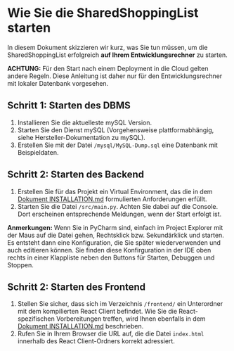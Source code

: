 # Wie Sie die SharedShoppingList starten
In diesem Dokument skizzieren wir kurz, was Sie tun müssen, um die SharedShoppingList
erfolgreich **auf Ihrem Entwicklungsrechner** zu starten. 

**ACHTUNG:** Für den Start nach einem Deployment in die Cloud gelten andere Regeln.
             Diese Anleitung ist daher nur für den Entwicklungsrechner mit lokaler
             Datenbank vorgesehen.

## Schritt 1: Starten des DBMS
1. Installieren Sie die aktuelleste mySQL Version.
2. Starten Sie den Dienst mySQL (Vorgehensweise plattformabhängig, siehe 
Hersteller-Dokumentation zu mySQL).
3. Erstellen Sie mit der Datei ```/mysql/MySQL-Dump.sql``` eine Datenbank mit 
Beispieldaten.

## Schritt 2: Starten des Backend
1. Erstellen Sie für das Projekt ein Virtual Environment, das die in dem [Dokument 
INSTALLATION.md](INSTALLATION.md) formulierten Anforderungen erfüllt.
2. Starten Sie die Datei ```/src/main.py```. Achten Sie dabei auf die Console. Dort
erscheinen entsprechende Meldungen, wenn der Start erfolgt ist.

**Anmerkungen:** Wenn Sie in PyCharm sind, einfach im Project Explorer mit der Maus 
auf die Datei gehen, Rechtsklick bzw. Sekundärklick und starten. Es entsteht dann eine
Konfiguration, die Sie später wiederverwenden und auch editieren können. Sie finden
diese Konfirguration in der IDE oben rechts in einer Klappliste neben den Buttons
für Starten, Debuggen und Stoppen.
 
## Schritt 2: Starten des Frontend
1. Stellen Sie sicher, dass sich im Verzeichnis ```/frontend/``` ein Unterordner 
mit dem kompilierten React Client befindet. Wie Sie die React-spezifischen Vorbereitungen
treffen, wird Ihnen ebenfalls in dem [Dokument INSTALLATION.md](INSTALLATION.md) beschrieben.
2. Rufen Sie in Ihrem Browser die URL auf, die die Datei ```index.html``` innerhalb
des React Client-Ordners korrekt adressiert. 

